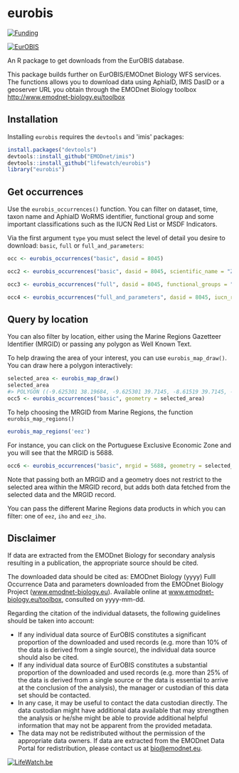 
eurobis
========
[![Funding](https://img.shields.io/static/v1?label=powered+by&message=lifewatch.be&labelColor=1a4e8a&color=f15922)](http://lifewatch.be)


[![EurOBIS](https://www.eurobis.org/images/web_resolution_logo_Eurobis.png)](https://www.eurobis.org/)

An R package to get downloads from the EurOBIS database. 

This package builds further on EurOBIS/EMODnet Biology WFS services. The functions allows you to download data using AphiaID, IMIS DasID or a geoserver URL you obtain through the EMODnet Biology toolbox http://www.emodnet-biology.eu/toolbox

## Installation

Installing `eurobis` requires the `devtools` and 'imis' packages:

```R
install.packages("devtools")
devtools::install_github("EMODnet/imis")
devtools::install_github("lifewatch/eurobis")
library("eurobis")
```

## Get occurrences

Use the `eurobis_occurrences()` function. You can filter on dataset, time, taxon name and AphiaID WoRMS identifier, functional group and some important classifications such as the IUCN Red List or MSDF Indicators.

Via the first argument `type` you must select the level of detail you desire to download: `basic`, `full` or `full_and_parameters`:

```r
occ <- eurobis_occurrences("basic", dasid = 8045)
```

```r
occ2 <- eurobis_occurrences("basic", dasid = 8045, scientific_name = "Zostera marina")
```

```r
occ3 <- eurobis_occurrences("full", dasid = 8045, functional_groups = "angiosperms")
```

```r
occ4 <- eurobis_occurrences("full_and_parameters", dasid = 8045, iucn_red_list = "least concern")
```


## Query by location

You can also filter by location, either using the Marine Regions Gazetteer Identifier (MRGID) or passing any polygon as Well Known Text.

To help drawing the area of your interest, you can use `eurobis_map_draw()`. You can draw here a polygon interactively:

```r
selected_area <- eurobis_map_draw()
selected_area
#> POLYGON ((-9.625301 38.19684, -9.625301 39.7145, -8.61519 39.7145, -8.61519 38.19684, -9.625301 38.19684))
occ5 <- eurobis_occurrences("basic", geometry = selected_area)
```

To help choosing the MRGID from Marine Regions, the function `eurobis_map_regions()`

```r
eurobis_map_regions('eez')
```

For instance, you can click on the Portuguese Exclusive Economic Zone and you will see that the MRGID is 5688. 

```r
occ6 <- eurobis_occurrences("basic", mrgid = 5688, geometry = selected_area)
```
Note that passing both an MRGID and a geometry does not restrict to the selected area within the MRGID record, but adds both data fetched from the selected data and the MRGID record.

You can pass the different Marine Regions data products in which you can filter: one of `eez`, `iho` and `eez_iho`.


## Disclaimer

If data are extracted from the EMODnet Biology for secondary analysis resulting in a publication, the appropriate source should be cited.

The downloaded data should be cited as: EMODnet Biology (yyyy) Fulll Occurrence Data and parameters downloaded from the EMODnet Biology Project (www.emodnet-biology.eu). Available online at www.emodnet-biology.eu/toolbox, consulted on yyyy-mm-dd.

Regarding the citation of the individual datasets, the following guidelines should be taken into account:

- If any individual data source of EurOBIS constitutes a significant proportion of the downloaded and used records (e.g. more than 10% of the data is derived from a single source), the individual data source should also be cited.
- If any individual data source of EurOBIS constitutes a substantial proportion of the downloaded and used records (e.g. more than 25% of the data is derived from a single source or the data is essential to arrive at the conclusion of the analysis), the manager or custodian of this data set should be contacted.
- In any case, it may be useful to contact the data custodian directly. The data custodian might have additional data available that may strengthen the analysis or he/she might be able to provide additional helpful information that may not be apparent from the provided metadata.
- The data may not be redistributed without the permission of the appropriate data owners. If data are extracted from the EMODnet Data Portal for redistribution, please contact us at bio@emodnet.eu.

[![LifeWatch.be](https://raw.githubusercontent.com/lifewatch/eurobis/master/fig/LifeWatch_banner_test.PNG)](http://www.lifewatch.be/)
